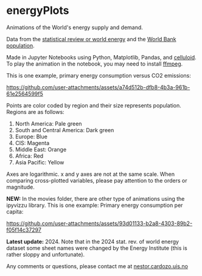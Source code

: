 # energyPlots
Animations of the World's energy supply and demand.

Data from the [statistical review or world energy](https://www.energyinst.org/statistical-review) and the [World Bank population](https://data.worldbank.org/indicator/SP.POP.TOTL?view=chart).

Made in Jupyter Notebooks using Python, Matplotlib, Pandas, and [celluloid](https://github.com/jwkvam/celluloid). To play the animation in the notebook, you may need to install [ffmpeg](https://www.ffmpeg.org/download.html).

This is one example, primary energy consumption versus CO2 emissions:

https://github.com/user-attachments/assets/a74d512b-dfb8-4b3a-961b-61e2564599f5

Points are color coded by region and their size represents population. Regions are as follows:

1. North America: Pale green
2. South and Central America: Dark green
3. Europe: Blue
4. CIS: Magenta
5. Middle East: Orange
6. Africa: Red
7. Asia Pacific: Yellow

Axes are logarithmic. x and y axes are not at the same scale. When comparing cross-plotted variables, please pay attention to the orders or magnitude.

**NEW:** In the movies folder, there are other type of animations using the ipyvizzu library. This is one example: Primary energy consumption per capita:

https://github.com/user-attachments/assets/93d01133-b2a8-4303-89b2-f05f14c37297

**Latest update:** 2024. Note that in the 2024 stat. rev. of world energy dataset some sheet names were changed by the Energy Institute (this is rather sloppy and unfortunate).

Any comments or questions, please contact me at [nestor.cardozo.uis.no](mailto:nestor.cardozo@uis.no)

